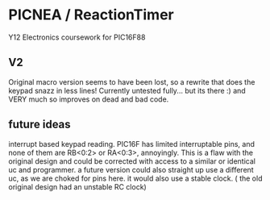 # PICNEA / ReactionTimer
Y12 Electronics coursework for PIC16F88

## V2

Original macro version seems to have been lost, so a rewrite that does the keypad snazz in less lines! Currently untested fully... but its there :) and VERY much so improves on dead and bad code. 

## future ideas

interrupt based keypad reading. PIC16F has limited interruptable pins, and none of them are RB<0:2> or RA<0:3>, annoyingly. This is a flaw with the original design and could be corrected
with access to a similar or identical uc and programmer. a future version could also straight up use a different uc, as we are choked for pins here. it would also use a stable clock. ( the old original design had an unstable RC clock)

